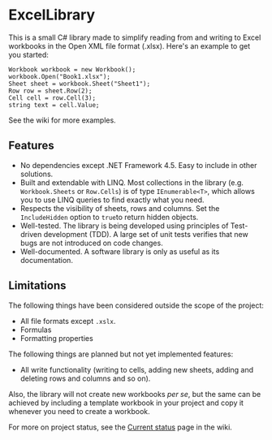 # ExcelLibrary

This is a small C# library made to simplify reading from and writing to Excel workbooks in the Open XML file format (.xlsx). Here's an example to get you started:
    
    Workbook workbook = new Workbook();
    workbook.Open("Book1.xlsx");
    Sheet sheet = workbook.Sheet("Sheet1");
    Row row = sheet.Row(2);
    Cell cell = row.Cell(3);
    string text = cell.Value;

See the wiki for more examples.

## Features

* No dependencies except .NET Framework 4.5. Easy to include in other solutions.
* Built and extendable with LINQ. Most collections in the library (e.g. `Workbook.Sheets` or `Row.Cells`) is of type `IEnumerable<T>`, which  allows you to use LINQ queries to find exactly what you need.
* Respects the visibility of sheets, rows and columns. Set the `IncludeHidden` option to `true`to return hidden objects.
* Well-tested. The library is being developed using principles of Test-driven development (TDD). A large set of unit tests verifies that new bugs are not introduced on code changes.
* Well-documented. A software library is only as useful as its documentation.

## Limitations

The following things have been considered outside the scope of the project:

* All file formats except `.xslx`.
* Formulas
* Formatting properties

The following things are planned but not yet implemented features:

* All write functionality (writing to cells, adding new sheets, adding and deleting rows and columns and so on).

Also, the library will not create new workbooks _per se_, but the same can be achieved by including a template workbook in your project and copy it whenever you need to create a workbook.

For more on project status, see the [Current status](../../wiki/Current-status) page in the wiki.

